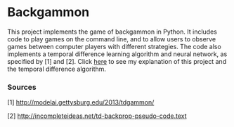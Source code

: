 # Backgammon

This project implements the game of backgammon in Python. It includes code to play games on the command line, and to allow users to observe games between computer players with different strategies. The code also implements a temporal difference learning algorithm and neural network, as specified by [1] and [2]. Click [here](https://sites.google.com/view/comp484backgammon/home) to see my explanation of this project and the temporal difference algorithm.

### Sources
[1] http://modelai.gettysburg.edu/2013/tdgammon/

[2] http://incompleteideas.net/td-backprop-pseudo-code.text

